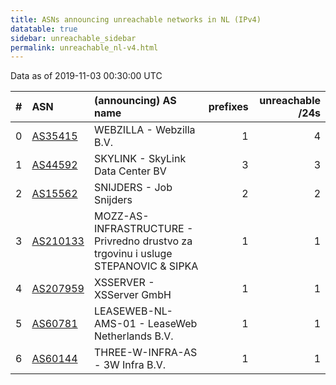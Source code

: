 ```yaml
---
title: ASNs announcing unreachable networks in NL (IPv4)
datatable: true
sidebar: unreachable_sidebar
permalink: unreachable_nl-v4.html
---
```


Data as of 2019-11-03 00:30:00 UTC


<div class="datatable-begin"></div>

|   # | ASN                                      | (announcing) AS name                                                                   |   prefixes |   unreachable /24s |
|----:|:-----------------------------------------|:---------------------------------------------------------------------------------------|-----------:|-------------------:|
|   0 | [AS35415](unreachable_AS35415-v4.html)   | WEBZILLA - Webzilla B.V.                                                               |          1 |                  4 |
|   1 | [AS44592](unreachable_AS44592-v4.html)   | SKYLINK - SkyLink Data Center BV                                                       |          3 |                  3 |
|   2 | [AS15562](unreachable_AS15562-v4.html)   | SNIJDERS - Job Snijders                                                                |          2 |                  2 |
|   3 | [AS210133](unreachable_AS210133-v4.html) | MOZZ-AS-INFRASTRUCTURE - Privredno drustvo za trgovinu i usluge STEPANOVIC &amp; SIPKA |          1 |                  1 |
|   4 | [AS207959](unreachable_AS207959-v4.html) | XSSERVER - XSServer GmbH                                                               |          1 |                  1 |
|   5 | [AS60781](unreachable_AS60781-v4.html)   | LEASEWEB-NL-AMS-01 - LeaseWeb Netherlands B.V.                                         |          1 |                  1 |
|   6 | [AS60144](unreachable_AS60144-v4.html)   | THREE-W-INFRA-AS - 3W Infra B.V.                                                       |          1 |                  1 |

<div class="datatable-end"></div>